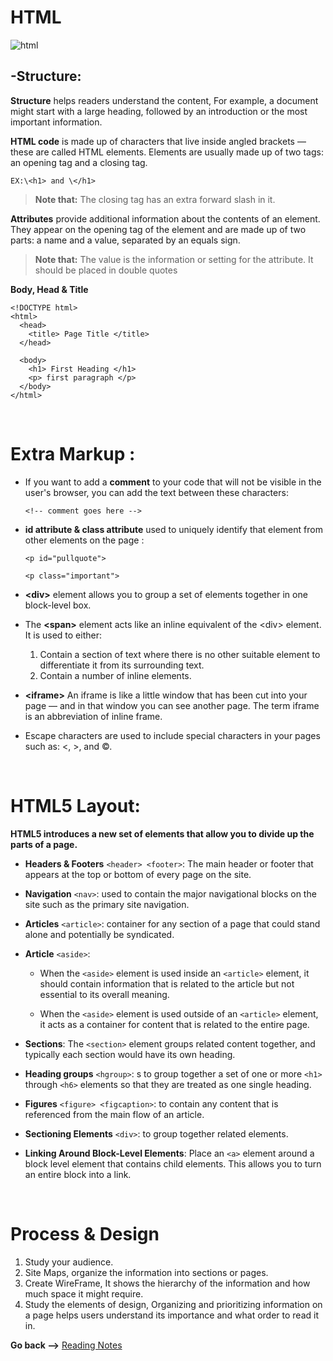 # HTML

![html](https://cdn3.f-cdn.com/files/download/90046415/html-trick.jpg)

## -Structure:

**Structure** helps readers understand the content, For example, a document might start with a large heading, followed by an introduction or the most important information.

**HTML code** is made up of characters that live inside angled brackets — these are called HTML elements. Elements are usually made up of two tags: an opening tag and a closing tag.

`EX:\<h1> and \</h1>`

> **Note that:**
> The closing tag has an extra forward slash in it.

**Attributes** provide additional information about the contents of an element. They appear on the opening tag of the element and are made up of two parts: a name and a value, separated by an equals sign.

> **Note that:**
> The value is the information or setting for the attribute. It should be placed in double quotes

**Body, Head & Title**

```HTNL
<!DOCTYPE html>
<html>
  <head>
    <title> Page Title </title>
  </head>

  <body>
    <h1> First Heading </h1>
    <p> first paragraph </p>
  </body>
</html>
```

<br>

# Extra Markup :

- If you want to add a **comment** to your code that will not be visible in the user's browser, you can add the text between these characters:

  `<!-- comment goes here -->`

- **id attribute & class attribute** used to uniquely identify that element from other elements on the page :

  `<p id="pullquote">`

  `<p class="important">`

- **\<div>** element allows you to group a set of elements together in one block-level box.

- The **\<span>** element acts like an inline equivalent of the \<div> element. It is used to either:

  1.  Contain a section of text where there is no other suitable element to differentiate it from its surrounding text.
  2.  Contain a number of inline elements.

- **\<iframe>** An iframe is like a little window that has been cut into your page — and in that window you can see another page. The term iframe is an abbreviation of inline frame.

- Escape characters are used to include special characters in your pages such as: <, >, and ©.

<br>

# HTML5 Layout:

**HTML5 introduces a new set of elements that allow you to divide up the parts of a page.**

- **Headers & Footers** `<header> <footer>`: The main header or footer that appears at the top or bottom of every page on the site.

- **Navigation** `<nav>`: used to contain the major navigational blocks on the site such as the primary site navigation.

- **Articles** `<article>`: container for any section of a page that could stand alone and potentially be syndicated.

- **Article** `<aside>`:

  - When the `<aside>` element is used inside an `<article>` element, it should contain information that is related to the article but not essential to its overall meaning.

  - When the `<aside>` element is used outside of an `<article>` element, it acts as a container for content that is related to the entire page.

- **Sections**: The `<section>` element groups related content together, and typically each section would have its own heading.

- **Heading groups** `<hgroup>`: s to group together a
  set of one or more `<h1>` through `<h6>` elements so that they are treated as one single heading.

- **Figures** `<figure> <figcaption>`: to contain any content that is referenced from the main flow of an article.

- **Sectioning Elements** `<div>`: to group together related elements.

- **Linking Around Block-Level Elements**: Place an `<a>` element around a block level element that contains child elements. This allows you to turn an entire block into a link.

<br>

# Process & Design

1. Study your audience.
2. Site Maps, organize the information into sections or pages.
3. Create WireFrame, It shows the hierarchy of the information and how much space it might require.
4. Study the elements of design, Organizing and prioritizing information on a page helps users understand its importance and what order to read it in.

**Go back -->** [Reading Notes](https://aseel-dweedar.github.io/reading-notes/)
